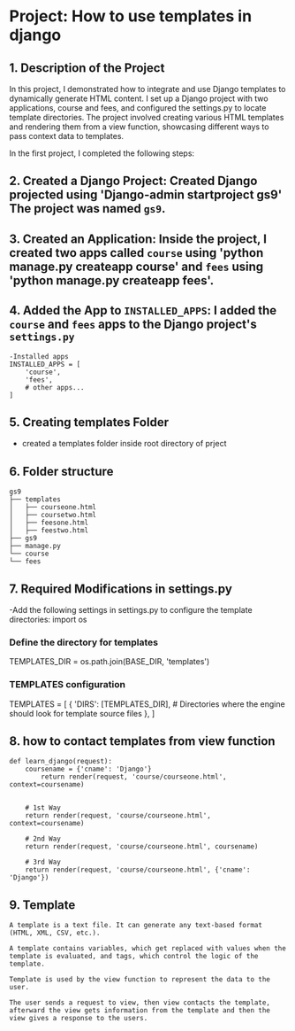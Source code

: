 # Project: How to use templates in django 

## 1. Description of the Project
In this project, I demonstrated how to integrate and use Django templates to dynamically generate HTML content. I set up a Django project with two applications, course and fees, and configured the settings.py to locate template directories. The project involved creating various HTML templates and rendering them from a view function, showcasing different ways to pass context data to templates.



In the first project, I completed the following steps:

## 2. **Created a Django Project**: Created Django projected using  'Django-admin startproject gs9' The project was named `gs9`.
## 3. **Created an Application**: Inside the project, I created two apps called `course` using 'python manage.py createapp course' and `fees`    using 'python manage.py createapp fees'.

## 4. **Added the App to `INSTALLED_APPS`**: I added the `course` and `fees` apps  to the Django project's `settings.py`
    -Installed apps
    INSTALLED_APPS = [
        'course',
        'fees',
        # other apps...
    ]


## 5. Creating templates Folder
-   created a templates folder inside root directory of prject

## 6. Folder structure

    gs9
    ├── templates
    │   ├── courseone.html
    │   ├── coursetwo.html
    │   ├── feesone.html
    │   ├── feestwo.html
    ├── gs9
    ├── manage.py
    └── course
    └── fees

## 7. Required Modifications in settings.py
-Add the following settings in settings.py to configure the template directories:
import os

### Define the directory for templates
 TEMPLATES_DIR = os.path.join(BASE_DIR, 'templates')

### TEMPLATES configuration
TEMPLATES = [
    {
        'DIRS': [TEMPLATES_DIR],  # Directories where the engine should look for template source files
    },
]

## 8. how to contact templates from view function 
```
def learn_django(request):
    coursename = {'cname': 'Django'}
        return render(request, 'course/courseone.html', context=coursename)


    # 1st Way
    return render(request, 'course/courseone.html', context=coursename)

    # 2nd Way
    return render(request, 'course/courseone.html', coursename)

    # 3rd Way
    return render(request, 'course/courseone.html', {'cname': 'Django'})
```




## 9. Template
    A template is a text file. It can generate any text-based format (HTML, XML, CSV, etc.).

    A template contains variables, which get replaced with values when the template is evaluated, and tags, which control the logic of the template.

    Template is used by the view function to represent the data to the user.

    The user sends a request to view, then view contacts the template, afterward the view gets information from the template and then the view gives a response to the users.
